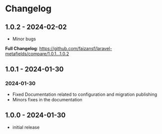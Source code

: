 # Changelog

## 1.0.2 - 2024-02-02

- Minor bugs

**Full Changelog**: https://github.com/faizansf/laravel-metafields/compare/1.0.1...1.0.2

## 1.0.1 - 2024-01-30

### 2024-01-30

- Fixed Documentation related to configuration and migration publishing
- Minors fixes in the documentation

## 1.0.0 - 2024-01-30

- initial release
